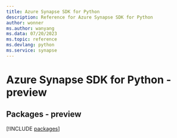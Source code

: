 ```yaml
---
title: Azure Synapse SDK for Python
description: Reference for Azure Synapse SDK for Python
author: wonner
ms.author: wanyang
ms.data: 07/20/2023
ms.topic: reference
ms.devlang: python
ms.service: synapse
---
```

# Azure Synapse SDK for Python - preview
## Packages - preview
[!INCLUDE [packages](synapse-index.md)]